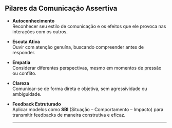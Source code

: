 ## Pilares da Comunicação Assertiva

- **Autoconhecimento**  
  Reconhecer seu estilo de comunicação e os efeitos que ele provoca nas interações com os outros.

- **Escuta Ativa**  
  Ouvir com atenção genuína, buscando compreender antes de responder.

- **Empatia**  
  Considerar diferentes perspectivas, mesmo em momentos de pressão ou conflito.

- **Clareza**  
  Comunicar-se de forma direta e objetiva, sem agressividade ou ambiguidade.

- **Feedback Estruturado**  
  Aplicar modelos como **SBI** (Situação – Comportamento – Impacto) para transmitir feedbacks de maneira construtiva e eficaz.

  ---
